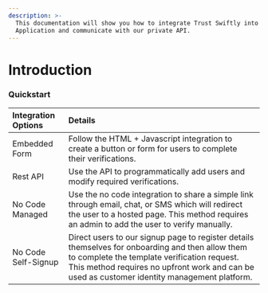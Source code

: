 ```yaml
---
description: >-
  This documentation will show you how to integrate Trust Swiftly into your Web
  Application and communicate with our private API.
---
```


# Introduction

### Quickstart

| Integration Options | Details |
| :--- | :--- |
| Embedded Form | Follow the HTML + Javascript integration to create a button or form for users to complete their verifications. |
| Rest API | Use the API to programmatically add users and modify required verifications.  |
| No Code Managed | Use the no code integration to share a simple link through email, chat, or SMS which will redirect the user to a hosted page. This method requires an admin to add the user to verify manually.  |
| No Code Self-Signup | Direct users to our signup page to register details themselves for onboarding and then allow them to complete the template verification request. This method requires no upfront work and can be used as customer identity management platform. |

